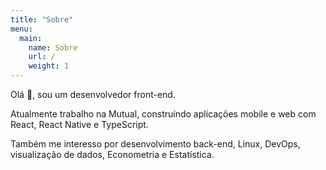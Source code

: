 ```yaml
---
title: "Sobre"
menu:
  main:
    name: Sobre
    url: /
    weight: 1
---
```


Olá 👋, sou um desenvolvedor front-end.

Atualmente trabalho na Mutual, construíndo aplicações mobile e web com React,
React Native e TypeScript.

Também me interesso por desenvolvimento back-end, Linux, DevOps, visualização
de dados, Econometria e Estatística.
